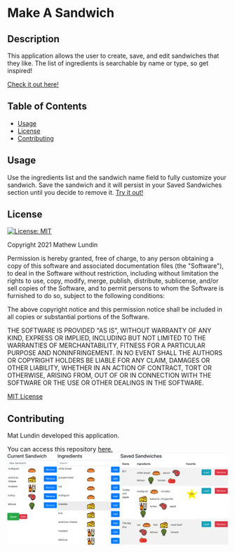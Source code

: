 # Make A Sandwich

## Description
  This application allows the user to create, save, and edit sandwiches that they like. The list of ingredients is searchable by name or type, so get inspired!

  [Check it out here!](https://mat-lundin.github.io/makeasandwich/)

## Table of Contents
- [Usage](#usage)
- [License](#license)
- [Contributing](#contributing)


## Usage
Use the ingredients list and the sandwich name field to fully customize your sandwich. Save the sandwich and it will persist in your Saved Sandwiches section until you decide to remove it. [Try it out!](https://mat-lundin.github.io/makeasandwich/)

## License
  [![License: MIT](https://img.shields.io/badge/License-MIT-yellow.svg)](https://opensource.org/licenses/MIT)

Copyright 2021 Mathew Lundin

Permission is hereby granted, free of charge, to any person obtaining a copy of this software and associated documentation files (the "Software"), to deal in the Software without restriction, including without limitation the rights to use, copy, modify, merge, publish, distribute, sublicense, and/or sell copies of the Software, and to permit persons to whom the Software is furnished to do so, subject to the following conditions:

The above copyright notice and this permission notice shall be included in all copies or substantial portions of the Software.

THE SOFTWARE IS PROVIDED "AS IS", WITHOUT WARRANTY OF ANY KIND, EXPRESS OR IMPLIED, INCLUDING BUT NOT LIMITED TO THE WARRANTIES OF MERCHANTABILITY, FITNESS FOR A PARTICULAR PURPOSE AND NONINFRINGEMENT. IN NO EVENT SHALL THE AUTHORS OR COPYRIGHT HOLDERS BE LIABLE FOR ANY CLAIM, DAMAGES OR OTHER LIABILITY, WHETHER IN AN ACTION OF CONTRACT, TORT OR OTHERWISE, ARISING FROM, OUT OF OR IN CONNECTION WITH THE SOFTWARE OR THE USE OR OTHER DEALINGS IN THE SOFTWARE.

  [MIT License](https://opensource.org/licenses/MIT)
    
## Contributing
Mat Lundin developed this application.

You can access this repository [here.](https://github.com/mat-lundin/makeasandwich)
![screenshot](public/images/MakeASandwich.png)
